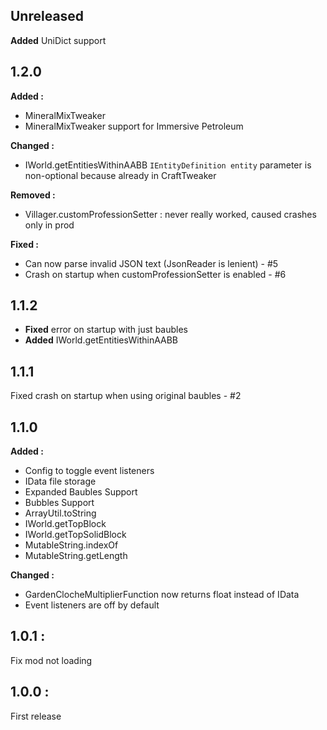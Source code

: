## Unreleased
**Added** UniDict support

## 1.2.0
**Added :**
- MineralMixTweaker
- MineralMixTweaker support for Immersive Petroleum

**Changed :**
- IWorld.getEntitiesWithinAABB `IEntityDefinition entity` parameter is non-optional because already in CraftTweaker

**Removed :**
- Villager.customProfessionSetter : never really worked, caused crashes only in prod

**Fixed :**
- Can now parse invalid JSON text (JsonReader is lenient) - #5
- Crash on startup when customProfessionSetter is enabled - #6

## 1.1.2
- **Fixed** error on startup with just baubles
- **Added** IWorld.getEntitiesWithinAABB

## 1.1.1
Fixed crash on startup when using original baubles - #2

## 1.1.0

**Added :**
- Config to toggle event listeners
- IData file storage
- Expanded Baubles Support
- Bubbles Support
- ArrayUtil.toString
- IWorld.getTopBlock
- IWorld.getTopSolidBlock
- MutableString.indexOf
- MutableString.getLength

**Changed :**
- GardenClocheMultiplierFunction now returns float instead of IData
- Event listeners are off by default

## 1.0.1 : 
Fix mod not loading

## 1.0.0 :
First release